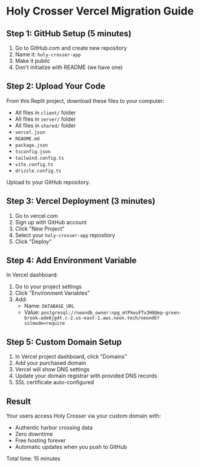 # Holy Crosser Vercel Migration Guide

## Step 1: GitHub Setup (5 minutes)

1. Go to GitHub.com and create new repository
2. Name it: `holy-crosser-app`
3. Make it public
4. Don't initialize with README (we have one)

## Step 2: Upload Your Code

From this Replit project, download these files to your computer:
- All files in `client/` folder
- All files in `server/` folder  
- All files in `shared/` folder
- `vercel.json`
- `README.md`
- `package.json`
- `tsconfig.json`
- `tailwind.config.ts`
- `vite.config.ts`
- `drizzle.config.ts`

Upload to your GitHub repository.

## Step 3: Vercel Deployment (3 minutes)

1. Go to vercel.com
2. Sign up with GitHub account
3. Click "New Project"
4. Select your `holy-crosser-app` repository
5. Click "Deploy"

## Step 4: Add Environment Variable

In Vercel dashboard:
1. Go to your project settings
2. Click "Environment Variables"
3. Add:
   - Name: `DATABASE_URL`
   - Value: `postgresql://neondb_owner:npg_mtPkeuFTx3H8@ep-green-brook-ade6jg4t.c-2.us-east-1.aws.neon.tech/neondb?sslmode=require`

## Step 5: Custom Domain Setup

1. In Vercel project dashboard, click "Domains"
2. Add your purchased domain
3. Vercel will show DNS settings
4. Update your domain registrar with provided DNS records
5. SSL certificate auto-configured

## Result

Your users access Holy Crosser via your custom domain with:
- Authentic harbor crossing data
- Zero downtime
- Free hosting forever
- Automatic updates when you push to GitHub

Total time: 15 minutes